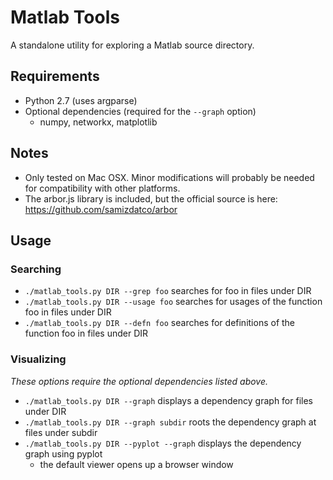 # Matlab Tools #

A standalone utility for exploring a Matlab source directory.

## Requirements ##
 * Python 2.7  (uses argparse)
 * Optional dependencies (required for the `--graph` option)
   * numpy, networkx, matplotlib

## Notes ##
 * Only tested on Mac OSX. Minor modifications will probably be needed for compatibility with other platforms.
 * The arbor.js library is included, but the official source is here: https://github.com/samizdatco/arbor

## Usage ##

### Searching
 * `./matlab_tools.py DIR --grep foo` searches for foo in files under DIR
 * `./matlab_tools.py DIR --usage foo` searches for usages of the function foo in files under DIR
 * `./matlab_tools.py DIR --defn foo` searches for definitions of the function foo in files under DIR

### Visualizing

*These options require the optional dependencies listed above.*

 * `./matlab_tools.py DIR --graph` displays a dependency graph for files under DIR
 * `./matlab_tools.py DIR --graph subdir` roots the dependency graph at files under subdir
 * `./matlab_tools.py DIR --pyplot --graph` displays the dependency graph using pyplot
   * the default viewer opens up a browser window
